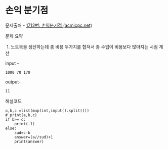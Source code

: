 # 손익 분기점

문제출처 - [1712번: 손익분기점 (acmicpc.net)](https://www.acmicpc.net/problem/1712)

문제 요약 

​	1. 노트북을 생산하는데 총 비용 두가지를 합쳐서 총 수입이 비용보다 많아지는 시점 계산

input - 

```
1000 70 170

```

output-

```
11
```

해설코드 

```
a,b,c =list(map(int,input().split()))
# print(a,b,c)
if b>= c:
    print(-1)
else:
    sud=c-b
    answer=(a//sud)+1
    print(answer)
```

